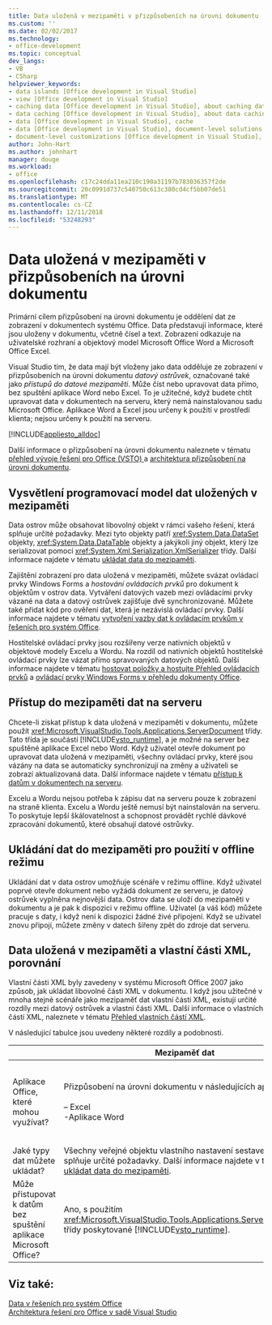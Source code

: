```yaml
---
title: Data uložená v mezipaměti v přizpůsobeních na úrovni dokumentu
ms.custom: ''
ms.date: 02/02/2017
ms.technology:
- office-development
ms.topic: conceptual
dev_langs:
- VB
- CSharp
helpviewer_keywords:
- data islands [Office development in Visual Studio]
- view [Office development in Visual Studio]
- caching data [Office development in Visual Studio], about caching data
- data caching [Office development in Visual Studio], about data caching
- data [Office development in Visual Studio], cache
- data [Office development in Visual Studio], document-level solutions
- document-level customizations [Office development in Visual Studio], data model
author: John-Hart
ms.author: johnhart
manager: douge
ms.workload:
- office
ms.openlocfilehash: c17c24dda11ea210c190a31197b783036357f2de
ms.sourcegitcommit: 20c0991d737c540750c613c380cd4cf5bb07de51
ms.translationtype: MT
ms.contentlocale: cs-CZ
ms.lasthandoff: 12/11/2018
ms.locfileid: "53248293"
---
```

# <a name="cached-data-in-document-level-customizations"></a>Data uložená v mezipaměti v přizpůsobeních na úrovni dokumentu
  Primární cílem přizpůsobení na úrovni dokumentu je oddělení dat ze zobrazení v dokumentech systému Office. Data představují informace, které jsou uloženy v dokumentu, včetně čísel a text. Zobrazení odkazuje na uživatelské rozhraní a objektový model Microsoft Office Word a Microsoft Office Excel.  
  
 Visual Studio tím, že data mají být vloženy jako data odděluje ze zobrazení v přizpůsobeních na úrovni dokumentu *datový ostrůvek*, označované také jako *přístupů do datové mezipaměti*. Může číst nebo upravovat data přímo, bez spuštění aplikace Word nebo Excel. To je užitečné, když budete chtít upravovat data v dokumentech na serveru, který nemá nainstalovanou sadu Microsoft Office. Aplikace Word a Excel jsou určeny k použití v prostředí klienta; nejsou určeny k použití na serveru.  
  
 [!INCLUDE[appliesto_alldoc](../vsto/includes/appliesto-alldoc-md.md)]  
  
 Další informace o přizpůsobení na úrovni dokumentu naleznete v tématu [přehled vývoje řešení pro Office &#40;VSTO&#41; ](../vsto/office-solutions-development-overview-vsto.md) a [architektura přizpůsobení na úrovni dokumentu](../vsto/architecture-of-document-level-customizations.md).  
  
## <a name="understand-the-cached-data-programming-model"></a>Vysvětlení programovací model dat uložených v mezipaměti  
 Data ostrov může obsahovat libovolný objekt v rámci vašeho řešení, která splňuje určité požadavky. Mezi tyto objekty patří <xref:System.Data.DataSet> objekty, <xref:System.Data.DataTable> objekty a jakýkoli jiný objekt, který lze serializovat pomocí <xref:System.Xml.Serialization.XmlSerializer> třídy. Další informace najdete v tématu [ukládat data do mezipaměti](../vsto/caching-data.md).  
  
 Zajištění zobrazení pro data uložená v mezipaměti, můžete svázat ovládací prvky Windows Forms a *hostování ovládacích prvků* pro dokument k objektům v ostrov data. Vytváření datových vazeb mezi ovládacími prvky vázané na data a datový ostrůvek zajišťuje dvě synchronizované. Můžete také přidat kód pro ověření dat, která je nezávislá ovládací prvky. Další informace najdete v tématu [vytvoření vazby dat k ovládacím prvkům v řešeních pro systém Office](../vsto/binding-data-to-controls-in-office-solutions.md).  
  
 Hostitelské ovládací prvky jsou rozšířeny verze nativních objektů v objektové modely Excelu a Wordu. Na rozdíl od nativních objektů hostitelské ovládací prvky lze vázat přímo spravovaných datových objektů. Další informace najdete v tématu [hostovat položky a hostujte Přehled ovládacích prvků](../vsto/host-items-and-host-controls-overview.md) a [ovládací prvky Windows Forms v přehledu dokumenty Office](../vsto/windows-forms-controls-on-office-documents-overview.md).  
  
## <a name="access-cached-data-on-the-server"></a>Přístup do mezipaměti dat na serveru  
 Chcete-li získat přístup k data uložená v mezipaměti v dokumentu, můžete použít <xref:Microsoft.VisualStudio.Tools.Applications.ServerDocument> třídy. Tato třída je součástí [!INCLUDE[vsto_runtime](../vsto/includes/vsto-runtime-md.md)], a je možné na server bez spuštěné aplikace Excel nebo Word. Když uživatel otevře dokument po upravovat data uložená v mezipaměti, všechny ovládací prvky, které jsou vázány na data se automaticky synchronizují na změny a uživateli se zobrazí aktualizovaná data. Další informace najdete v tématu [přístup k datům v dokumentech na serveru](../vsto/accessing-data-in-documents-on-the-server.md).  
  
 Excelu a Wordu nejsou potřeba k zápisu dat na serveru pouze k zobrazení na straně klienta. Excelu a Wordu ještě nemusí být nainstalován na serveru. To poskytuje lepší škálovatelnost a schopnost provádět rychlé dávkové zpracování dokumentů, které obsahují datové ostrůvky.  
  
## <a name="data-caching-for-offline-use"></a>Ukládání dat do mezipaměti pro použití v offline režimu  
 Ukládání dat v data ostrov umožňuje scénáře v režimu offline. Když uživatel poprvé otevře dokument nebo vyžádá dokument ze serveru, je datový ostrůvek vyplněna nejnovější data. Ostrov data se uloží do mezipaměti v dokumentu a je pak k dispozici v režimu offline. Uživatel (a váš kód) můžete pracuje s daty, i když není k dispozici žádné živé připojení. Když se uživatel znovu připojí, můžete změny v datech šířeny zpět do zdroje dat serveru.  
  
## <a name="cached-data-and-custom-xml-parts-compared"></a>Data uložená v mezipaměti a vlastní části XML, porovnání  
 Vlastní části XML byly zavedeny v systému Microsoft Office 2007 jako způsob, jak ukládat libovolné části XML v dokumentu. I když jsou užitečné v mnoha stejné scénáře jako mezipaměť dat vlastní části XML, existují určité rozdíly mezi datový ostrůvek a vlastní části XML. Další informace o vlastních částí XML, naleznete v tématu [Přehled vlastních částí XML](../vsto/custom-xml-parts-overview.md).  
  
 V následující tabulce jsou uvedeny některé rozdíly a podobnosti.  
  
||Mezipaměť dat|Vlastní části XML|  
|-|----------------|----------------------|  
|Aplikace Office, které mohou využívat?|Přizpůsobení na úrovni dokumentu v následujících aplikacích:<br /><br /> – Excel<br />-Aplikace Word|Řešení na úrovni dokumentu a úrovni aplikace v následujících aplikacích:<br /><br /> – Excel<br />-PowerPoint<br />-Aplikace Word|  
|Jaké typy dat můžete ukládat?|Všechny veřejné objektu vlastního nastavení sestavení, který splňuje určité požadavky. Další informace najdete v tématu [ukládat data do mezipaměti](../vsto/caching-data.md).|Žádná data XML.|  
|Může přistupovat k datům bez spuštění aplikace Microsoft Office?|Ano, s použitím <xref:Microsoft.VisualStudio.Tools.Applications.ServerDocument> třídy poskytované [!INCLUDE[vsto_runtime](../vsto/includes/vsto-runtime-md.md)].|Ano, s využitím tříd v <xref:System.IO.Packaging> obor názvů, nebo pomocí sady SDK formát Open XML.|  
  
## <a name="see-also"></a>Viz také:  
 [Data v řešeních pro systém Office](../vsto/data-in-office-solutions.md)   
 [Architektura řešení pro Office v sadě Visual Studio](../vsto/architecture-of-office-solutions-in-visual-studio.md)  
  
  